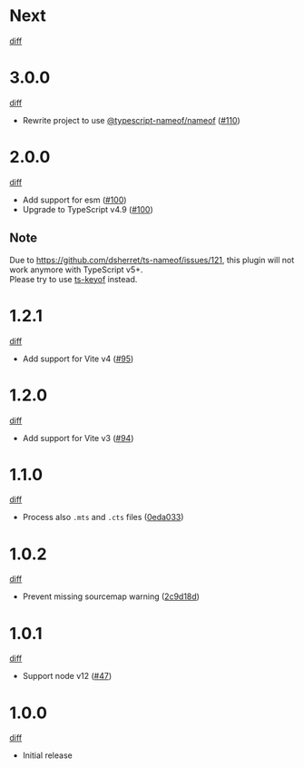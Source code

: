 # Next

[diff](https://github.com/Shinigami92/vite-plugin-ts-nameof/compare/3.0.0...main)

# 3.0.0

[diff](https://github.com/Shinigami92/vite-plugin-ts-nameof/compare/2.0.0...3.0.0)

- Rewrite project to use [@typescript-nameof/nameof](https://github.com/typescript-nameof/nameof) ([#110])

[#110]: https://github.com/Shinigami92/vite-plugin-ts-nameof/pull/110

# 2.0.0

[diff](https://github.com/Shinigami92/vite-plugin-ts-nameof/compare/1.2.1...2.0.0)

- Add support for esm ([#100])
- Upgrade to TypeScript v4.9 ([#100])

## Note

Due to https://github.com/dsherret/ts-nameof/issues/121, this plugin will not work anymore with TypeScript v5+.  
Please try to use [ts-keyof](https://www.npmjs.com/package/ts-keyof) instead.

[#100]: https://github.com/Shinigami92/vite-plugin-ts-nameof/pull/100

# 1.2.1

[diff](https://github.com/Shinigami92/vite-plugin-ts-nameof/compare/1.2.0...1.2.1)

- Add support for Vite v4 ([#95])

[#95]: https://github.com/Shinigami92/vite-plugin-ts-nameof/issues/95

# 1.2.0

[diff](https://github.com/Shinigami92/vite-plugin-ts-nameof/compare/1.1.0...1.2.0)

- Add support for Vite v3 ([#94])

[#94]: https://github.com/Shinigami92/vite-plugin-ts-nameof/issues/94

# 1.1.0

[diff](https://github.com/Shinigami92/vite-plugin-ts-nameof/compare/1.0.2...1.1.0)

- Process also `.mts` and `.cts` files ([0eda033])

[0eda033]: https://github.com/Shinigami92/vite-plugin-ts-nameof/commit/0eda033145446dbde693e8c3ede5eed2c1c53697

# 1.0.2

[diff](https://github.com/Shinigami92/vite-plugin-ts-nameof/compare/1.0.1...1.0.2)

- Prevent missing sourcemap warning ([2c9d18d])

[2c9d18d]: https://github.com/Shinigami92/vite-plugin-ts-nameof/commit/2c9d18dd5a23fd6486ee1cefb35e561a96a672e6

# 1.0.1

[diff](https://github.com/Shinigami92/vite-plugin-ts-nameof/compare/1.0.0...1.0.1)

- Support node v12 ([#47])

[#47]: https://github.com/Shinigami92/vite-plugin-ts-nameof/issues/47

# 1.0.0

[diff](https://github.com/Shinigami92/vite-plugin-ts-nameof/compare/3218a98e52ec662ee126952eefb77d2ee07a8bb0...1.0.0)

- Initial release
